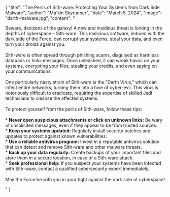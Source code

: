   {
    "title": "The Perils of Sith-ware: Protecting Your Systems from Dark Side Malware",
    "author": "Ma'kin Skyrunner",
    "date": "March 5, 2024",
    "image": "darth-malware.jpg",
    "content": "<p>Beware, denizens of the galaxy! A new and insidious threat is lurking in the depths of cyberspace – Sith-ware. This malicious software, imbued with the dark side of the Force, can corrupt your systems, steal your data, and even turn your droids against you.<br><br>Sith-ware is often spread through phishing scams, disguised as harmless datapads or holo-messages. Once unleashed, it can wreak havoc on your systems, encrypting your files, stealing your credits, and even spying on your communications.<br><br>One particularly nasty strain of Sith-ware is the \"Darth Virus,\" which can infect entire networks, turning them into a hive of cyber-evil. This virus is notoriously difficult to eradicate, requiring the expertise of skilled Jedi technicians to cleanse the affected systems.<br><br>To protect yourself from the perils of Sith-ware, follow these tips:<br><br>* <b>Never open suspicious attachments or click on unknown links:</b> Be wary of unsolicited messages, even if they appear to be from trusted sources.<br>* <b>Keep your systems updated:</b> Regularly install security patches and updates to protect against known vulnerabilities.<br>* <b>Use a reliable antivirus program:</b> Invest in a reputable antivirus solution that can detect and remove Sith-ware and other malware threats.<br>* <b>Back up your data regularly:</b> Create backups of your important files and store them in a secure location, in case of a Sith-ware attack.<br>* <b>Seek professional help:</b> If you suspect your systems have been infected with Sith-ware, contact a qualified cybersecurity expert immediately.<br><br>May the Force be with you in your fight against the dark side of cyberspace!</p>"
  }